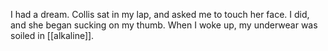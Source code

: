 I had a dream. Collis sat in my lap, and asked me to touch her face. I did, and she began sucking on my thumb. When I woke up, my underwear was soiled in [[alkaline]]. 